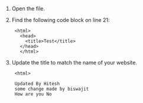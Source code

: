 1. Open the file.  
2. Find the following code block on line 21:

        <html>
          <head>
            <title>Test</title>
          </head>
          </html>

3. Update the title to match the name of your website.  

        <html>
        
        Updated By Hitesh  
        some change made by biswajit 
        How are you No

